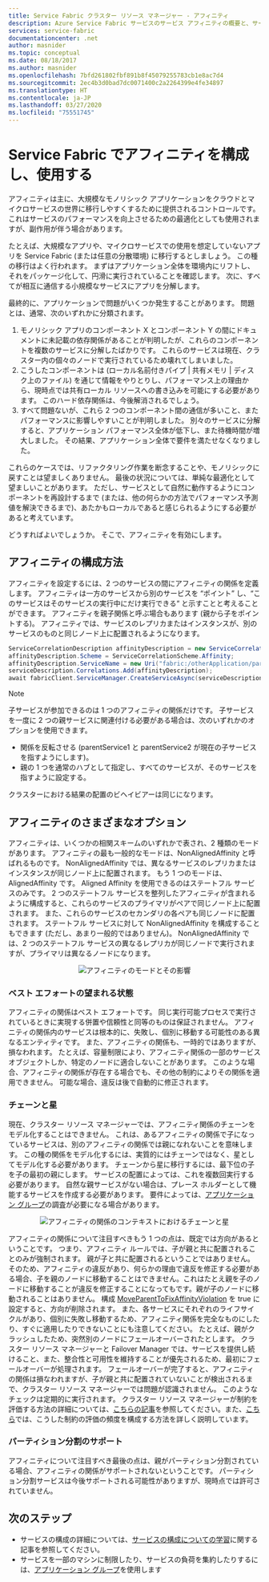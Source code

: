 ```yaml
---
title: Service Fabric クラスター リソース マネージャー - アフィニティ
description: Azure Service Fabric サービスのサービス アフィニティの概要と、サービス アフィニティ構成に関するガイダンス。
services: service-fabric
documentationcenter: .net
author: masnider
ms.topic: conceptual
ms.date: 08/18/2017
ms.author: masnider
ms.openlocfilehash: 7bfd261802fbf891b8f45079255783cb1e8ac7d4
ms.sourcegitcommit: 2ec4b3d0bad7dc0071400c2a2264399e4fe34897
ms.translationtype: HT
ms.contentlocale: ja-JP
ms.lasthandoff: 03/27/2020
ms.locfileid: "75551745"
---
```

# <a name="configuring-and-using-service-affinity-in-service-fabric"></a>Service Fabric でアフィニティを構成し、使用する
アフィニティは主に、大規模なモノリシック アプリケーションをクラウドとマイクロサービスの世界に移行しやすくするために提供されるコントロールです。 これはサービスのパフォーマンスを向上させるための最適化としても使用されますが、副作用が伴う場合があります。

たとえば、大規模なアプリや、マイクロサービスでの使用を想定していないアプリを Service Fabric (または任意の分散環境) に移行するとしましょう。 この種の移行はよく行われます。 まずはアプリケーション全体を環境内にリフトし、それをパッケージ化して、円滑に実行されていることを確認します。 次に、すべてが相互に通信する小規模なサービスにアプリを分解します。

最終的に、アプリケーションで問題がいくつか発生することがあります。 問題とは、通常、次のいずれかに分類されます。

1. モノリシック アプリのコンポーネント X とコンポーネント Y の間にドキュメントに未記載の依存関係があることが判明したが、これらのコンポーネントを複数のサービスに分解したばかりです。 これらのサービスは現在、クラスター内の個々のノードで実行されているため壊れてしまいました。
2. こうしたコンポーネントは (ローカル名前付きパイプ | 共有メモリ | ディスク上のファイル) を通じて情報をやりとりし、パフォーマンス上の理由から、現時点では共有ローカル リソースへの書き込みを可能にする必要があります。 このハード依存関係は、今後解消されるでしょう。
3. すべて問題ないが、これら 2 つのコンポーネント間の通信が多いこと、またパフォーマンスに影響しやすいことが判明しました。 別々のサービスに分解すると、アプリケーション パフォーマンス全体が低下し、また待機時間が増大しました。 その結果、アプリケーション全体で要件を満たせなくなりました。

これらのケースでは、リファクタリング作業を断念することや、モノリシックに戻すことは望ましくありません。 最後の状況については、単純な最適化として望ましいことがあります。 ただし、サービスとして自然に動作するようにコンポーネントを再設計するまで (または、他の何らかの方法でパフォーマンス予測値を解決できるまで)、あたかもローカルであると感じられるようにする必要があると考えています。

どうすればよいでしょうか。 そこで、アフィニティを有効にします。

## <a name="how-to-configure-affinity"></a>アフィニティの構成方法
アフィニティを設定するには、2 つのサービスの間にアフィニティの関係を定義します。 アフィニティは一方のサービスから別のサービスを “ポイント” し、“このサービスはそのサービスの実行中にだけ実行できる“ と示すことと考えることができます。 アフィニティを親子関係と呼ぶ場合もあります (親から子をポイントする)。 アフィニティでは、サービスのレプリカまたはインスタンスが、別のサービスのものと同じノード上に配置されるようになります。

```csharp
ServiceCorrelationDescription affinityDescription = new ServiceCorrelationDescription();
affinityDescription.Scheme = ServiceCorrelationScheme.Affinity;
affinityDescription.ServiceName = new Uri("fabric:/otherApplication/parentService");
serviceDescription.Correlations.Add(affinityDescription);
await fabricClient.ServiceManager.CreateServiceAsync(serviceDescription);
```

> [!NOTE]
> 子サービスが参加できるのは 1 つのアフィニティの関係だけです。 子サービスを一度に 2 つの親サービスに関連付ける必要がある場合は、次のいずれかのオプションを使用できます。
> - 関係を反転させる (parentService1 と parentService2 が現在の子サービスを指すようにします)。
> - 親の 1 つを通常のハブとして指定し、すべてのサービスが、そのサービスを指すように設定する。 
>
> クラスターにおける結果の配置のビヘイビアーは同じになります。
>

## <a name="different-affinity-options"></a>アフィニティのさまざまなオプション
アフィニティは、いくつかの相関スキームのいずれかで表され、2 種類のモードがあります。 アフィニティの最も一般的なモードは、NonAlignedAffinity と呼ばれるものです。 NonAlignedAffinity では、異なるサービスのレプリカまたはインスタンスが同じノード上に配置されます。 もう 1 つのモードは、AlignedAffinity です。 Aligned Affinity を使用できるのはステートフル サービスのみです。 2 つのステートフル サービスを整列したアフィニティが含まれるように構成すると、これらのサービスのプライマリがペアで同じノード上に配置されます。 また、これらのサービスのセカンダリの各ペアも同じノードに配置されます。 ステートフル サービスに対して NonAlignedAffinity を構成することもできます (ただし、あまり一般的ではありません)。 NonAlignedAffinity では、2 つのステートフル サービスの異なるレプリカが同じノードで実行されますが、プライマリは異なるノードになります。

<center>

![アフィニティのモードとその影響][Image1]
</center>

### <a name="best-effort-desired-state"></a>ベスト エフォートの望まれる状態
アフィニティの関係はベスト エフォートです。 同じ実行可能プロセスで実行されているときに実現する併置や信頼性と同等のものは保証されません。 アフィニティの関係内のサービスは根本的に、失敗し、個別に移動する可能性のある異なるエンティティです。 また、アフィニティの関係も、一時的ではありますが、損なわれます。 たとえば、容量制限により、アフィニティ関係の一部のサービス オブジェクトしか、特定のノードに適合しないことがあります。 このような場合、アフィニティの関係が存在する場合でも、その他の制約によりその関係を適用できません。 可能な場合、違反は後で自動的に修正されます。

### <a name="chains-vs-stars"></a>チェーンと星
現在、クラスター リソース マネージャーでは、アフィニティ関係のチェーンをモデル化することはできません。 これは、あるアフィニティの関係で子になっているサービスは、別のアフィニティの関係では親になれないことを意味します。 この種の関係をモデル化するには、実質的にはチェーンではなく、星としてモデル化する必要があります。 チェーンから星に移行するには、最下位の子を子の最初の親にします。 サービスの配置によっては、これを複数回実行する必要があります。 自然な親サービスがない場合は、プレース ホルダーとして機能するサービスを作成する必要があります。 要件によっては、[アプリケーション グループ](service-fabric-cluster-resource-manager-application-groups.md)の調査が必要になる場合があります。

<center>

![アフィニティの関係のコンテキストにおけるチェーンと星][Image2]
</center>

アフィニティの関係について注目すべきもう 1 つの点は、既定では方向があるということです。 つまり、アフィニティ ルールでは、子が親と共に配置されることのみが強制されます。 親が子と共に配置されるということではありません。 そのため、アフィニティの違反があり、何らかの理由で違反を修正する必要がある場合、子を親のノードに移動することはできません。これはたとえ親を子のノードに移動することが違反を修正することになってもです。親が子のノードに移動されることはありません。 構成 [MoveParentToFixAffinityViolation](service-fabric-cluster-fabric-settings.md) を true に設定すると、方向が削除されます。 また、各サービスにそれぞれのライフサイクルがあり、個別に失敗し移動するため、アフィニティ関係を完全なものにしたり、すぐに適用したりできないことにも注意してください。 たとえば、親がクラッシュしたため、突然別のノードにフェールオーバーされたとします。 クラスター リソース マネージャーと Failover Manager では、サービスを提供し続けること、また、整合性と可用性を維持することが優先されるため、最初にフェールオーバーが処理されます。 フェールオーバーが完了すると、アフィニティの関係は損なわれますが、子が親と共に配置されていないことが検出されるまで、クラスター リソース マネージャーでは問題が認識されません。 このようなチェックは定期的に実行されます。 クラスター リソース マネージャーが制約を評価する方法の詳細については、[こちらの記事](service-fabric-cluster-resource-manager-management-integration.md#constraint-types)を参照してください。また、[こちら](service-fabric-cluster-resource-manager-balancing.md)では、こうした制約の評価の頻度を構成する方法を詳しく説明しています。   


### <a name="partitioning-support"></a>パーティション分割のサポート
アフィニティについて注目すべき最後の点は、親がパーティション分割されている場合、アフィニティの関係がサポートされないということです。 パーティション分割サービスは今後サポートされる可能性がありますが、現時点では許可されていません。

## <a name="next-steps"></a>次のステップ
- サービスの構成の詳細については、[サービスの構成についての学習](service-fabric-cluster-resource-manager-configure-services.md)に関する記事を参照してください。
- サービスを一部のマシンに制限したり、サービスの負荷を集約したりするには、[アプリケーション グループ](service-fabric-cluster-resource-manager-application-groups.md)を使用します

[Image1]:./media/service-fabric-cluster-resource-manager-advanced-placement-rules-affinity/cluster-resrouce-manager-affinity-modes.png
[Image2]:./media/service-fabric-cluster-resource-manager-advanced-placement-rules-affinity/cluster-resource-manager-chains-vs-stars.png